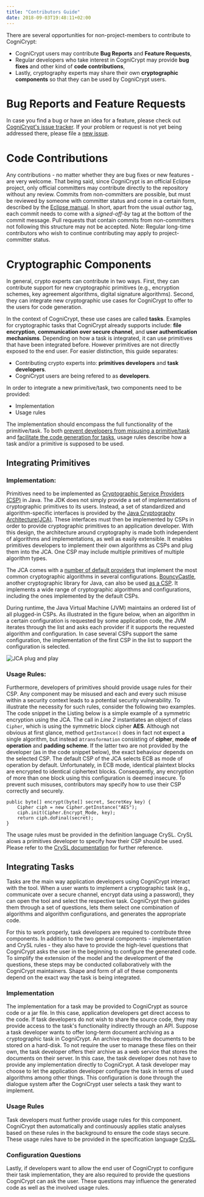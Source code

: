 ```yaml
---
title: "Contributors Guide"
date: 2018-09-03T19:48:11+02:00
---
```


There are several opportunities for non-project-members to contribute to CogniCrypt:
* CogniCrypt users may contribute **Bug Reports** and **Feature Requests**,
* Regular developers who take interest in CogniCrypt may provide **bug fixes** and other kind of **code contributions**,
* Lastly, cryptography experts may share their own **cryptographic components** so that they can be used by CogniCrypt users.

# Bug Reports and Feature Requests <a name="bugs"></a>

In case you find a bug or have an idea for a feature, please check out [CogniCrypt's issue tracker](https://github.com/CROSSINGTUD/CogniCrypt/issues). If your problem or request is not yet being addressed there, please file a [new issue](https://github.com/CROSSINGTUD/CogniCrypt/issues/new/choose).

# Code Contributions <a name="code"></a>

Any contributions - no matter whether they are bug fixes or new features - are very welcome. That being said, since CogniCrypt is an official Eclipse project, only official committers may contribute directly to the repository without any review. Commits from non-committers are possible, but must be reviewed by someone with committer status and come in a certain form, described by the [Eclipse manual](https://www.eclipse.org/projects/handbook/#resources-commit). In short, apart from the usual *author* tag, each commit needs to come with a *signed-off-by* tag at the bottom of the commit message. Pull requests that contain commits from non-committers not following this structure may not be accepted. Note: Regular long-time contributors who wish to continue contributing may apply to project-committer status.


# Cryptographic Components

In general, crypto experts can contribute in two ways. First, they can contribute support for new cryptographic primitives (e.g., encryption schemes, key agreement algorithms, digital signature algorithms). Second, they can integrate new cryptographic use cases for CogniCrypt to offer to the users for code generation.


In the context of CogniCrypt, these use cases are called **tasks**. Examples for cryptographic tasks that CogniCrypt already supports  include:  **file encryption**, **communication over secure channel**, and **user authentication mechanisms**. Depending on how a task is integrated, it can use primitives that have been integrated before. However primitives are not directly exposed to the end user. For easier distinction, this guide separates:
* Contributing crypto experts into: **primitives developers** and **task developers**. 
* CogniCrypt users are being refered to as **developers**.

In order to integrate a new primitive/task, two components need to be provided: 

* Implementation
* Usage rules

The implementation should encompass the full functionality of the primitive/task. To both [prevent developers from misusing a primitive/task](../documentation/code-analysis) and [facilitate the code generation for tasks](../documentation/code-generation), usage rules describe how a task and/or a primitive is supposed to be used. 

## Integrating Primitives <a name="prim"></a>

### Implementation:

Primitives need to be implemented as [Cryptographic Service Providers (CSP)](https://docs.oracle.com/javase/9/security/howtoimplaprovider.htm#JSSEC-GUID-C485394F-08C9-4D35-A245-1B82CDDBC031) in Java. The JDK does not simply provide a set of implementations of cryptographic primitives to its users. Instead, a set of standardized and algorithm-specific interfaces is provided by the [Java Cryptography Architecture(JCA)](https://docs.oracle.com/javase/9/security/java-cryptography-architecture-jca-reference-guide.htm#JSSEC-GUID-2BCFDD85-D533-4E6C-8CE9-29990DEB0190). These interfaces must then be implemented by CSPs in order to provide cryptographic primitives to an application developer. With this design, the architecture around cryptography is made both independent of algorithms and implementations, as well as easily extensible. It enables primitives developers to implement their own algorithms as CSPs and plug them into the JCA. One CSP may include multiple primitives of multiple algorithm types.

The JCA comes with a [number of default providers](https://docs.oracle.com/javase/9/security/oracleproviders.htm#JSSEC-GUID-FE2D2E28-C991-4EF9-9DBE-2A4982726313) that implement the most common cryptographic algorithms in several configurations. [BouncyCastle](https://www.bouncycastle.org/java.html), another cryptographic library for Java, can also be used [as a CSP](https://www.bouncycastle.org/wiki/display/JA1/Provider+Installation). It implements a wide range of cryptographic algorithms and configurations, including the ones implemented by the default CSPs.

During runtime, the Java Virtual Machine (JVM) maintains an ordered list of all plugged-in CSPs. As illustrated in the figure below, when an algorithm in a certain configuration is requested by some application code, the JVM iterates through the list and asks each provider if it supports the requested algorithm and configuration. In case several CSPs support the same configuration, the implementation of the first CSP in the list to support the configuration is selected.

![JCA plug and play](https://docs.oracle.com/javase/9/security/img/architecture-service-provider-interface.gif)

### Usage Rules:
Furthermore, developers of primitives should provide usage rules for their CSP. Any component may be misused and each and every such misuse within a security context leads to a potential security vulnerability. To illustrate the necessity for such rules, consider the following two examples. The code snippet in the Listing below is a simple example of a symmetric encryption using the JCA. The call in *Line 2* instantiates an object of class `Cipher`, which is using the symmetric block cipher **AES**. Although not obvious at first glance, method `getInstance()` does in fact not expect a single algorithm, but instead a`transformation` consisting of **cipher**, **mode of operation** and **padding scheme**. If the latter two are not provided by the developer (as in the code snippet below), the exact behaviour depends on the selected CSP. The default CSP of the JCA selects ECB as mode of operation by default. Unfortunately, in ECB mode, identical plaintext blocks are encrypted to identical ciphertext blocks. Consequently, any encryption of more than one block using this configuration is deemed insecure. To prevent such misuses, contributors may specify how to use their CSP correctly and securely.

    public byte[] encrypt(byte[] secret, SecretKey key) {
        Cipher ciph = new Cipher.getInstance("AES"); 
        ciph.init(Cipher.Encrypt_Mode, key);
        return ciph.doFinal(secret);
    }

The usage rules must be provided in the definition language CrySL. CrySL alows a primitives developer to specify how their CSP should be used. Please refer to the [CrySL documentation](../documentation/crysl) for further reference. 

## Integrating Tasks <a name="tasks"></a>

Tasks are the main way application developers using CogniCrypt interact with the tool. When a user wants to implement a cryptographic task (e.g., communicate over a secure channel, encrypt data using a password), they can open the tool and select the respective task. CogniCrypt then guides them through a set of questions, lets them select one combination of algorithms and algorithm configurations, and generates the appropriate code.

For this to work properly, task developers are required to contribute three components. In addition to the two general components - implementation and CrySL rules - they also have to provide the high-level questions that CogniCrypt asks the user in the beginning to configure the generated code. To simplify the extension of the model and the development of the questions, these steps may be conducted collaboratively with the CogniCrypt maintainers. Shape and form of all of these components depend on the exact way the task is being integrated.

### Implementation

The implementation for a task may be provided to CogniCrypt as source code or a jar file. In this case, application developers get direct access to the code. If task developers do not wish to share the source code, they may provide access to the task's functionality indirectly through an API. Suppose a task developer wants to offer long-term document archiving as a cryptographic task in CogniCrypt. An archive requires the documents to be stored on a hard-disk. To not require the user to manage these files on their own, the task developer offers their archive as a web service that stores the documents on their server. In this case, the task developer does not have to provide any implementation directly to CogniCrypt. A task developer may choose to let the application developer configure the task in terms of used algorithms among other things. This configuration is done through the dialogue system after the CogniCrypt user selects a task they want to implement.


### Usage Rules 

Task developers must further provide usage rules for this component. CogniCrypt then automatically and continuously applies static analyses based on these rules in the background to ensure the code stays secure. These usage rules have to be provided in the specification language [CrySL](../documentation/crysl).

###  Configuration Questions

Lastly, if developers want to allow the end user of CogniCrypt to configure their task implementation, they are also required to provide the questions CogniCrypt can ask the user. These questions may influence the generated code as well as the involved usage rules.
